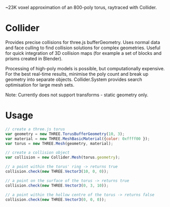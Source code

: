 ~23K voxel approximation of an 800-poly torus, raytraced with Collider.

# Collider

Provides precise collisions for three.js bufferGeometry. Uses normal data and face culling to find collision solutions for complex geometries. Useful for quick integration of 3D collision maps (for example a set of blocks and prisms created in Blender).

Processing of high-poly models is possible, but computationally expensive. For the best real-time results, minimise the poly count and break up geometry into separate objects. Collider.System provides search optimisation for large mesh sets.

Note: Currently does not support transforms - static geometry only.

# Usage

```javascript
// create a three.js torus
var geometry = new THREE.TorusBufferGeometry(10, 3);
var material = new THREE.MeshBasicMaterial({color: 0xffff00 });
var torus = new THREE.Mesh(geometry, material);

// create a collision object
var collision = new Collider.Mesh(torus.geometry);

// a point within the torus' ring -> returns true
collision.check(new THREE.Vector3(10, 0, 0));

// a point on the surface of the torus -> returns true
collision.check(new THREE.Vector3(0, 3, 10));

// a point within the hollow centre of the torus -> returns false
collision.check(new THREE.Vector3(0, 0, 0));
```
